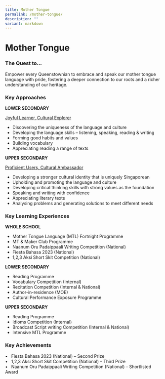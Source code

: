 ```yaml
---
title: Mother Tongue
permalink: /mother-tongue/
description: ""
variant: markdown
---
```

Mother Tongue 
=============

### **The Quest to…**


Empower every Queenstownian to embrace and speak our mother tongue language with pride, fostering a deeper connection to our roots and a richer understanding of our heritage.

### **Key Approaches**

**LOWER SECONDARY**

<u>Joyful Learner, Cultural Explorer</u>

<ul>
	
<li> Discovering the uniqueness of the language and culture
</li><li> Developing the language skills – listening, speaking, reading &amp; writing
</li><li> Forming good habits and values
</li><li> Building vocabulary
</li><li> Appreciating reading a range of texts
</li></ul>


**UPPER SECONDARY**

<u>Proficient Users, Cultural Ambassador </u><br>

<ul>
<li> Developing a stronger cultural identity that is uniquely Singaporean
</li><li> Upholding and promoting the language and culture 
</li><li> Developing critical thinking skills with strong values as the foundation
</li><li> Speaking and writing with confidence
</li><li> Appreciating literary texts
</li><li> Analysing problems and generating solutions to meet different needs
</li></ul>

### **Key Learning Experiences**

**WHOLE SCHOOL**

<ul>
<li> Mother Tongue Language (MTL) Fortnight Programme
</li><li> MT &amp; Maker Club Programme
</li><li> Naanum Oru Padaippaali Writing Competition (National)
</li><li> Fiesta Bahasa 2023 (National)
</li><li> 1,2,3 Aksi Short Skit Competition (National)
	</li></ul>
	

**LOWER SECONDARY**

<ul>
<li> Reading Programme
</li><li> Vocabulary Competition (Internal)
</li><li> Recitation Competition (Internal &amp; National)
</li><li> Author-in-residence (MOE)
</li><li> Cultural Performance Exposure Programme
</li></ul>


**UPPER SECONDARY**

<ul>
<li>Reading Programme
</li><li>Idioms Competition (Internal) 
</li><li> Broadcast Script writing Competition (Internal &amp; National)
</li><li> Intensive MTL Programme 
</li></ul>



### **Key Achievements**


• &nbsp; Fiesta Bahasa 2023 (National) – Second Prize<br>
•	&nbsp; 1,2,3 Aksi Short Skit Competition (National) – Third Prize<br>
• &nbsp; Naanum Oru Padaippaali Writing Competition (National) – Shortlisted Award